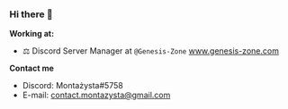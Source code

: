 ### Hi there 👋



**Working at:**

- ⚖️ Discord Server Manager at ```@Genesis-Zone``` www.genesis-zone.com

**Contact me**

- Discord: Montażysta#5758
- E-mail: contact.montazysta@gmail.com
<!--
**montazystaa/montazystaa** is a ✨ _special_ ✨ repository because its `README.md` (this file) appears on your GitHub profile.

-->
